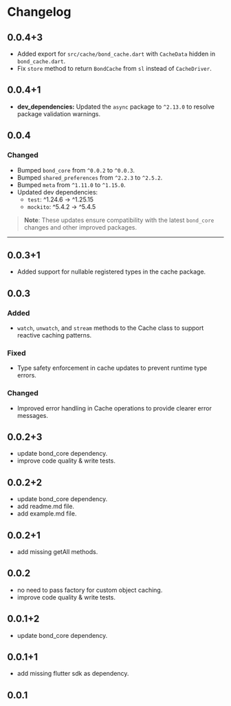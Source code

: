 # Changelog

## 0.0.4+3
- Added export for `src/cache/bond_cache.dart` with `CacheData` hidden in `bond_cache.dart`.
- Fix `store` method to return `BondCache` from `sl` instead of `CacheDriver`.

## 0.0.4+1
- **dev_dependencies:** Updated the `async` package to `^2.13.0` to resolve package validation warnings.

## 0.0.4

### Changed
- Bumped `bond_core` from `^0.0.2` to `^0.0.3`.
- Bumped `shared_preferences` from `^2.2.3` to `^2.5.2`.
- Bumped `meta` from `^1.11.0` to `^1.15.0`.
- Updated dev dependencies:
    - `test`: ^1.24.6 → ^1.25.15
    - `mockito`: ^5.4.2 → ^5.4.5

> **Note**: These updates ensure compatibility with the latest `bond_core` changes and other improved packages.

---

## 0.0.3+1
- Added support for nullable registered types in the cache package.

## 0.0.3
### Added
- `watch`, `unwatch`, and `stream` methods to the Cache class to support reactive caching patterns.

### Fixed
- Type safety enforcement in cache updates to prevent runtime type errors.

### Changed
- Improved error handling in Cache operations to provide clearer error messages.

## 0.0.2+3
* update bond_core dependency.
* improve code quality & write tests.

## 0.0.2+2
* update bond_core dependency.
* add readme.md file.
* add example.md file.

## 0.0.2+1

* add missing getAll methods.

## 0.0.2

* no need to pass factory for custom object caching.
* improve code quality & write tests.

## 0.0.1+2

* update bond_core dependency.

## 0.0.1+1

* add missing flutter sdk as dependency.

## 0.0.1
